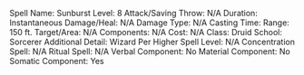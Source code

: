
Spell Name: Sunburst
Level: 8
Attack/Saving Throw: N/A
Duration: Instantaneous
Damage/Heal: N/A
Damage Type: N/A
Casting Time: 
Range: 150 ft.
Target/Area: N/A
Components: N/A
Cost: N/A
Class: Druid
School:  Sorcerer
Additional Detail:  Wizard
Per Higher Spell Level: N/A
Concentration Spell: N/A
Ritual Spell: N/A
Verbal Component: No
Material Component: No
Somatic Component: Yes
